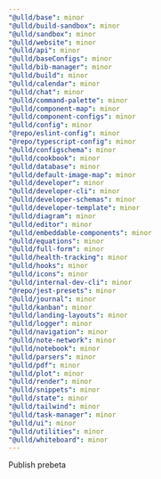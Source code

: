 ```yaml
---
"@ulld/base": minor
"@ulld/build-sandbox": minor
"@ulld/sandbox": minor
"@ulld/website": minor
"@ulld/api": minor
"@ulld/baseConfigs": minor
"@ulld/bib-manager": minor
"@ulld/build": minor
"@ulld/calendar": minor
"@ulld/chat": minor
"@ulld/command-palette": minor
"@ulld/component-map": minor
"@ulld/component-configs": minor
"@ulld/config": minor
"@repo/eslint-config": minor
"@repo/typescript-config": minor
"@ulld/configschema": minor
"@ulld/cookbook": minor
"@ulld/database": minor
"@ulld/default-image-map": minor
"@ulld/developer": minor
"@ulld/developer-cli": minor
"@ulld/developer-schemas": minor
"@ulld/developer-template": minor
"@ulld/diagram": minor
"@ulld/editor": minor
"@ulld/embeddable-components": minor
"@ulld/equations": minor
"@ulld/full-form": minor
"@ulld/health-tracking": minor
"@ulld/hooks": minor
"@ulld/icons": minor
"@ulld/internal-dev-cli": minor
"@repo/jest-presets": minor
"@ulld/journal": minor
"@ulld/kanban": minor
"@ulld/landing-layouts": minor
"@ulld/logger": minor
"@ulld/navigation": minor
"@ulld/note-network": minor
"@ulld/notebook": minor
"@ulld/parsers": minor
"@ulld/pdf": minor
"@ulld/plot": minor
"@ulld/render": minor
"@ulld/snippets": minor
"@ulld/state": minor
"@ulld/tailwind": minor
"@ulld/task-manager": minor
"@ulld/ui": minor
"@ulld/utilities": minor
"@ulld/whiteboard": minor
---
```


Publish prebeta
